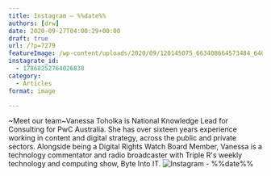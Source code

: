 ```yaml
---
title: Instagram – %%date%%
authors: [drw]
date: 2020-09-27T04:00:29+00:00
draft: true
url: /?p=7279
featureImage: /wp-content/uploads/2020/09/120145075_663408664573484_6406034234404677600_n.jpg
instagrate_id:
  - 17868252764026838
category:
  - Articles
format: image

---
```

~Meet our team~Vanessa Toholka is National Knowledge Lead for Consulting for PwC Australia. She has over sixteen years experience working in content and digital strategy, across the public and private sectors. Alongside being a Digital Rights Watch Board Member, Vanessa is a technology commentator and radio broadcaster with Triple R's weekly technology and computing show, Byte Into IT.
<img decoding="async" src="/wp-content/uploads/2020/09/120145075_663408664573484_6406034234404677600_n.jpg" alt="Instagram - %%date%%" />
